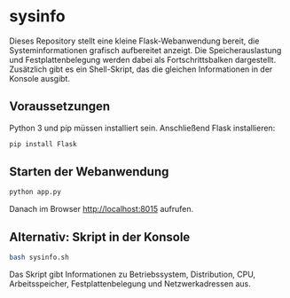 # sysinfo

Dieses Repository stellt eine kleine Flask-Webanwendung bereit, die Systeminformationen grafisch aufbereitet anzeigt. Die Speicherauslastung und Festplattenbelegung werden dabei als Fortschrittsbalken dargestellt. Zusätzlich gibt es ein Shell-Skript, das die gleichen Informationen in der Konsole ausgibt.

## Voraussetzungen

Python 3 und pip müssen installiert sein. Anschließend Flask installieren:

```bash
pip install Flask
```

## Starten der Webanwendung

```bash
python app.py
```

Danach im Browser <http://localhost:8015> aufrufen.

## Alternativ: Skript in der Konsole

```bash
bash sysinfo.sh
```

Das Skript gibt Informationen zu Betriebssystem, Distribution, CPU, Arbeitsspeicher, Festplattenbelegung und Netzwerkadressen aus.
